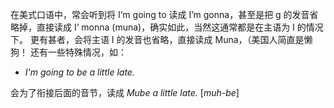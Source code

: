 在美式口语中，常会听到将 I‘m going to 读成 I’m gonna，甚至是把 g 的发音省略掉，直接读成 I‘ monna (muna)，确实如此，当然这通常都是在主语为 I  的情况下。
更有甚者，会将主语 I 的发音也省略，直接读成 Muna，（美国人简直是懒狗！
还有一些特殊情况，如：
+ *I'm going to be a little late.*

会为了衔接后面的音节，读成 *Mube a little late.* \[*muh-be*\]
